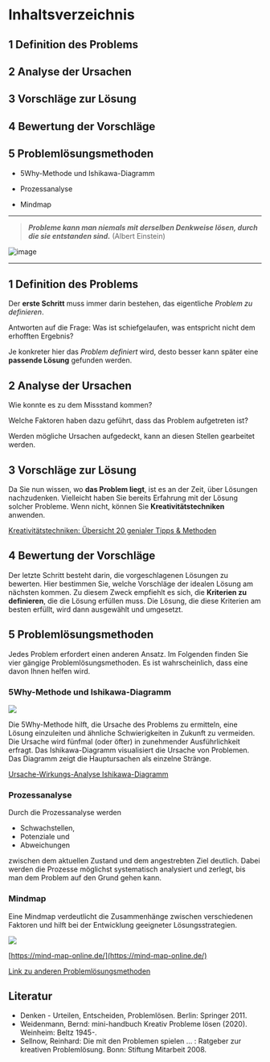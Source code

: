 <!--

author:   Veit Köppen
email:    veit.koeppen@fh-potsdam.de
version:  0.0.1
language: de
narrator: Deutsch Female

import:   https://github.com/liascript/CodeRunner

-->

# Inhaltsverzeichnis 

## 1 Definition des Problems
## 2 Analyse der Ursachen
## 3 Vorschläge zur Lösung
## 4 Bewertung der Vorschläge
## 5 Problemlösungsmethoden 

*	5Why-Methode und Ishikawa-Diagramm

*	Prozessanalyse

*	Mindmap


____      _____

> ***Probleme kann man niemals mit derselben Denkweise lösen, durch die sie entstanden sind.*** (Albert Einstein)




![image](https://karrierebibel.de/wp-content/uploads/2019/06/Problemloesung-Probleme-Loesen-Flowchart.jpg)<!--
style="width: 50%; max-width: 200px"
title="ein beliebiges Bild"
onclick="alert('It started with a click!');"
-->

____     ____

## 1 Definition des Problems

Der __erste Schritt__ muss immer darin bestehen, das eigentliche _Problem zu definieren_.

Antworten auf die Frage: Was ist schiefgelaufen, was entspricht nicht dem erhofften Ergebnis? 

Je konkreter hier das _Problem definiert_ wird, desto besser kann später eine **passende Lösung** gefunden werden.


## 2 Analyse der Ursachen

Wie konnte es zu dem Missstand kommen? 

Welche Faktoren haben dazu geführt, dass das Problem aufgetreten ist? 

Werden mögliche Ursachen aufgedeckt, kann an diesen Stellen gearbeitet werden.


## 3 Vorschläge zur Lösung

Da Sie nun wissen, wo __das Problem liegt__, ist es an der Zeit, über Lösungen nachzudenken. Vielleicht haben Sie bereits Erfahrung mit der Lösung solcher Probleme. Wenn nicht, können Sie **Kreativitätstechniken** anwenden. 

[Kreativitätstechniken: Übersicht 20 genialer Tipps & Methoden](https://karrierebibel.de/kreativitaetstechniken/)

## 4 Bewertung der Vorschläge

Der letzte Schritt besteht darin, die vorgeschlagenen Lösungen zu bewerten. Hier bestimmen Sie, welche Vorschläge der idealen Lösung am nächsten kommen. Zu diesem Zweck empfiehlt es sich, die **Kriterien zu definieren**, die die Lösung erfüllen muss. Die Lösung, die diese Kriterien am besten erfüllt, wird dann ausgewählt und umgesetzt.

## 5 Problemlösungsmethoden 

Jedes Problem erfordert einen anderen Ansatz. Im Folgenden finden Sie vier gängige Problemlösungsmethoden. Es ist wahrscheinlich, dass eine davon Ihnen helfen wird. 

###	5Why-Methode und Ishikawa-Diagramm

![](https://karrierebibel.de/wp-content/uploads/2020/01/Kaizen-Methode-Ishikawa-Diagramm-Methode-Vorlage-Beispiel-Tipps.jpeg)

Die 5Why-Methode hilft, die Ursache des Problems zu ermitteln, eine Lösung einzuleiten und ähnliche Schwierigkeiten in Zukunft zu vermeiden. Die Ursache wird fünfmal (oder öfter) in zunehmender Ausführlichkeit erfragt.
Das Ishikawa-Diagramm visualisiert die Ursache von Problemen. Das Diagramm zeigt die Hauptursachen als einzelne Stränge. 

[Ursache-Wirkungs-Analyse Ishikawa-Diagramm](https://www.tercero.de/infocenter/ursache-wirkungs-analyse-ishikawa-5w/)


###	Prozessanalyse

Durch die Prozessanalyse werden 
* Schwachstellen, 
* Potenziale und 
* Abweichungen
  
zwischen dem aktuellen Zustand und dem angestrebten Ziel deutlich. 
Dabei werden die Prozesse möglichst systematisch analysiert und zerlegt, bis man dem Problem auf den Grund gehen kann.

###	Mindmap

Eine Mindmap verdeutlicht die Zusammenhänge zwischen verschiedenen Faktoren und hilft bei der Entwicklung geeigneter Lösungsstrategien.

![](https://karrierebibel.de/wp-content/uploads/2023/11/Mindmap-erstellen-Beispiele-Vorlage-Grafik-Online-Tool-Freeware-Tipps-Mindmapping-Bedeutung.jpg)

[https://mind-map-online.de/](https://mind-map-online.de/)

[Link zu anderen Problemlösungsmethoden](https://www.tercero.de/infocenter/qm-methoden-problemloesung/#:~:text=Es%20gibt%20eine%20sehr%20gro%C3%9Fe,um%20nur%20einige%20zu%20nennen.)


## Literatur
- Denken - Urteilen, Entscheiden, Problemlösen. Berlin: Springer 2011.
- Weidenmann, Bernd: mini-handbuch Kreativ Probleme lösen (2020). Weinheim: Beltz 1945-.
- Sellnow, Reinhard: Die mit den Problemen spielen ... : Ratgeber zur kreativen Problemlösung. Bonn: Stiftung Mitarbeit  2008.
